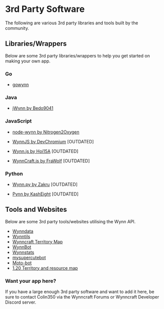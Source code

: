 # 3rd Party Software

The following are various 3rd party libraries and tools built by the community.

## Libraries/Wrappers

Below are some 3rd party libraries/wrappers to help you get started on making your own app.

### Go
- [gowynn](https://gitlab.com/SonoMichele/gowynn)

### Java

- [jWynn by Bedo9041](https://github.com/Bedo9041/jWynn)

### JavaScript

- [node-wynn by Nitrogen2Oxygen](https://github.com/Nitrogen2Oxygen/node-wynn)

- [WynnJS by DevChromium](https://github.com/DevChromium/WynnJS) [OUTDATED]

- [Wynn.js by Hoi15A](https://github.com/Hoi15A/wynn.js) [OUTDATED]

- [WynnCraft.js by FraWolf](https://github.com/FraWolf/WynnCraft.js) [OUTDATED]

### Python

- [Wynn.py by Zakru](https://github.com/Zakru/wynn.py) [OUTDATED]

- [Pynn by KashEight](https://github.com/KashEight/Pynn) [OUTDATED]

## Tools and Websites

Below are some 3rd party tools/websites utilising the Wynn API.

- [Wynndata](http://wynndata.tk/)
- [Wynntils](https://wynntils.com/)
- [Wynncraft Territory Map](https://br0kenmotor.github.io/map/)
- [WynnBot](https://github.com/patyhank/Wynncraft-BOT)
- [Wynnstats](https://github.com/maple3142/WynnStats)
- [mysupercutebot](https://github.com/UtopiaMinT/mysupercutebot)
- [Moto-bot](https://github.com/motoki317/moto-bot)
- [1.20 Territory and resource map](https://kristofbolyai.github.io/Territory-map/)

### Want your app here?

If you have a large enough 3rd party software and want to add it here, be sure to contact Colin350 via the Wynncraft Forums or Wynncraft Developer Discord server.
